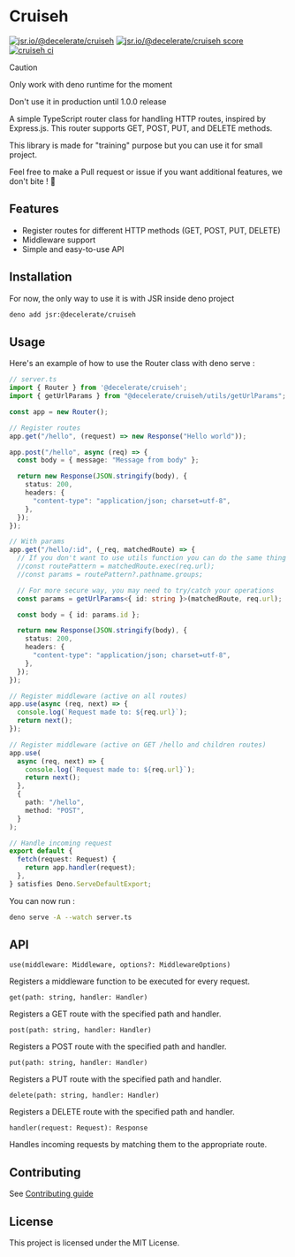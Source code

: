 # Cruiseh
[![jsr.io/@decelerate/cruiseh](https://jsr.io/badges/@decelerate/cruiseh)](https://jsr.io/@decelerate/cruiseh)
[![jsr.io/@decelerate/cruiseh score](https://jsr.io/badges/@decelerate/cruiseh/score)](https://jsr.io/@decelerate/cruiseh)
[![cruiseh ci](https://github.com/decelerate/cruiseh/actions/workflows/tests.yml/badge.svg?branch=main)](https://github.com/decelerate/cruiseh)

> [!CAUTION]
> Only work with deno runtime for the moment
>
> Don't use it in production until 1.0.0 release

A simple TypeScript router class for handling HTTP routes, inspired by Express.js. This router supports GET, POST, PUT, and DELETE methods.

This library is made for "training" purpose but you can use it for small project.

Feel free to make a Pull request or issue if you want additional features, we don't bite ! 🧛

## Features

- Register routes for different HTTP methods (GET, POST, PUT, DELETE)
- Middleware support
- Simple and easy-to-use API

## Installation

For now, the only way to use it is with JSR inside deno project

```bash
deno add jsr:@decelerate/cruiseh
```

## Usage 

Here's an example of how to use the Router class with deno serve :

```ts
// server.ts
import { Router } from '@decelerate/cruiseh';
import { getUrlParams } from "@decelerate/cruiseh/utils/getUrlParams";

const app = new Router();

// Register routes
app.get("/hello", (request) => new Response("Hello world"));

app.post("/hello", async (req) => {
  const body = { message: "Message from body" };

  return new Response(JSON.stringify(body), {
    status: 200,
    headers: {
      "content-type": "application/json; charset=utf-8",
    },
  });
});

// With params
app.get("/hello/:id", (_req, matchedRoute) => {
  // If you don't want to use utils function you can do the same thing manually
  //const routePattern = matchedRoute.exec(req.url);
  //const params = routePattern?.pathname.groups;

  // For more secure way, you may need to try/catch your operations
  const params = getUrlParams<{ id: string }>(matchedRoute, req.url);

  const body = { id: params.id };

  return new Response(JSON.stringify(body), {
    status: 200,
    headers: {
      "content-type": "application/json; charset=utf-8",
    },
  });
});

// Register middleware (active on all routes)
app.use(async (req, next) => {
  console.log(`Request made to: ${req.url}`);
  return next();
});

// Register middleware (active on GET /hello and children routes)
app.use(
  async (req, next) => {
    console.log(`Request made to: ${req.url}`);
    return next();
  },
  {
    path: "/hello",
    method: "POST",
  }
);

// Handle incoming request
export default {
  fetch(request: Request) {
    return app.handler(request);
  },
} satisfies Deno.ServeDefaultExport;
```

You can now run :
```bash
deno serve -A --watch server.ts
```

## API
`use(middleware: Middleware, options?: MiddlewareOptions)`

Registers a middleware function to be executed for every request.

`get(path: string, handler: Handler)`

Registers a GET route with the specified path and handler.

`post(path: string, handler: Handler)`

Registers a POST route with the specified path and handler.

`put(path: string, handler: Handler)`

Registers a PUT route with the specified path and handler.

`delete(path: string, handler: Handler)`

Registers a DELETE route with the specified path and handler.

`handler(request: Request): Response`

Handles incoming requests by matching them to the appropriate route.

## Contributing
See [Contributing guide](https://github.com/Decelerate/cruiseh/tree/main/CONTRIBUTING.md)

## License
This project is licensed under the MIT License.
